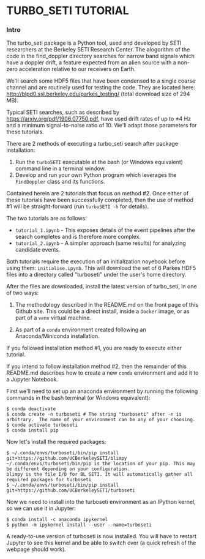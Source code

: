 TURBO_SETI TUTORIAL
=============================

### Intro

The turbo_seti package is a Python tool, used and developed by SETI researchers at the Berkeley SETI Research Center. The alogorithm of the code in the find_doppler directory searches for narrow band signals which have a doppler drift, a feature expected from an alien source with a non-zero acceleration relative to our receivers on Earth. 

We'll search some HDF5 files that have been condensed to a single coarse channel and are routinely used for testing the code. They are located here: http://blpd0.ssl.berkeley.edu/parkes_testing/ (total download size of 294 MB).

Typical SETI searches, such as described by https://arxiv.org/pdf/1906.07750.pdf, have used drift rates of up to ±4 Hz and a minimum signal-to-noise ratio of 10. We'll adapt those parameters for these tutorials.

There are 2 methods of executing a turbo_seti search after package installation:
1) Run the ```turboSETI``` executable at the bash (or Windows equivalent) command line in a terminal window.
2) Develop and run your own Python program which leverages the ```FindDoppler``` class and its functions.

Contained herein are 2 tutorials that focus on method #2.  Once either of these tutorials have been successfully completed, then the use of method #1 will be straight-forward (run ```turboSETI -h``` for details).

The two tutorials are as follows:
* ```tutorial_1.ipynb``` - This exposes details of the event pipelines after the search completes and is therefore more complex.
* ```tutorial_2.ipynb``` - A simpler approach (same results) for analyzing candidate events.

Both tutorials require the execution of an initialization noyebook before using them: ```initialise.ipynb```.  This will download the set of 6 Parkes HDF5 files into a directory called "turboseti" under the user's home directory.

After the files are downloaded, install the latest version of turbo_seti, in one of two ways:

1) The methodology described in the README.md on the front page of this Github site.  This could be a direct install, inside a ```Docker``` image, or as part of a ```venv``` virtual machine.

2) As part of a ```conda``` environment created following an Anaconda/Miniconda installation.

If you followed installation method #1, you are ready to execute either tutorial.

If you intend to follow installation method #2, then the remainder of this README.md describes how to create a new ```conda``` environment and add it to a Jupyter Notebook.

First we'll need to set up an anaconda environment by running the following commands in the bash terminal (or Windows equivalent):
```
$ conda deactivate
$ conda create -n turboseti # The string "turboseti" after -n is arbitrary.  The name of your environment can be any of your choosing.
$ conda activate turboseti
$ conda install pip
```

Now let's install the required packages:
```
$ ~/.conda/envs/turboseti/bin/pip install git+https://github.com/UCBerkeleySETI/blimpy
~/.conda/envs/turboseti/bin/pip is the location of your pip. This may be different depending on your configuration.
blimpy is the file I/O for BL SETI. It will automatically gather all required packages for turboseti
$ ~/.conda/envs/turboseti/bin/pip install git+https://github.com/UCBerkeleySETI/turboseti
```

Now we need to install into the turboseti environment as an IPython kernel, so we can use it in Jupyter:
```
$ conda install -c anaconda ipykernel
$ python -m ipykernel install --user --name=turboseti
```
A ready-to-use version of turboseti is now installed. You will have to restart Jupyter to see this kernel and be able to switch over (a quick refresh of the webpage should work).
